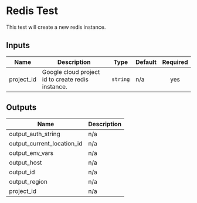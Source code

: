 # Redis Test

This test will create a new redis instance.

<!-- BEGINNING OF PRE-COMMIT-TERRAFORM DOCS HOOK -->
## Inputs

| Name | Description | Type | Default | Required |
|------|-------------|------|---------|:--------:|
| project\_id | Google cloud project id to create redis instance. | `string` | n/a | yes |

## Outputs

| Name | Description |
|------|-------------|
| output\_auth\_string | n/a |
| output\_current\_location\_id | n/a |
| output\_env\_vars | n/a |
| output\_host | n/a |
| output\_id | n/a |
| output\_region | n/a |
| project\_id | n/a |

<!-- END OF PRE-COMMIT-TERRAFORM DOCS HOOK -->
